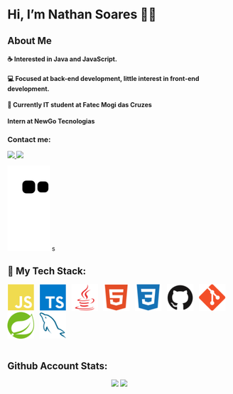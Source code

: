 # Hi, I’m Nathan Soares 👋👋

## About Me

#### ☕ Interested in Java and JavaScript.
#### 💻 Focused at back-end development, little interest in front-end development.
#### 📖 Currently IT student at Fatec Mogi das Cruzes
#### Intern at NewGo Tecnologias

### Contact me:
<p>
  <a href = "mailto:nathansoares809@gmail.com">
     <img src="https://img.shields.io/badge/-Gmail-%23333?style=for-the-badge&logo=gmail&logoColor=white" target="_blank">
  </a>  
  <a href="https://linkedin.com/in/whitearct1c](https://www.linkedin.com/in/nathan-soares-840682256/" target="_blank">
    <img src="https://img.shields.io/badge/-LinkedIn-%230077B5?style=for-the-badge&logo=linkedin&logoColor=white" target="_blank">
  </a>
</p>
  
 ![Snake animation](https://github.com/rafaballerini/rafaballerini/blob/output/github-contribution-grid-snake.svg)
s
<br/>

## 🚀 My Tech Stack:

<div>
  <img alt="javascript" height="60" width="60" 
       src="https://raw.githubusercontent.com/devicons/devicon/master/icons/javascript/javascript-plain.svg"> &nbsp;
  <img alt="typescript" height="60" width="60" 
      src="https://raw.githubusercontent.com/devicons/devicon/master/icons/typescript/typescript-plain.svg"> &nbsp;
  <img alt="java" height="60" width="60" 
      src="https://raw.githubusercontent.com/devicons/devicon/master/icons/java/java-plain.svg"> &nbsp;
  <img alt="html5" height="60" width="60" 
      src="https://raw.githubusercontent.com/devicons/devicon/master/icons/html5/html5-plain.svg"> &nbsp;
  <img alt="css3" height="60" width="60" 
      src="https://raw.githubusercontent.com/devicons/devicon/master/icons/css3/css3-plain.svg"> &nbsp; 
  <img alt="github" height="60" width="60" 
      src="https://raw.githubusercontent.com/devicons/devicon/master/icons/github/github-original.svg"> &nbsp;
  <img alt="git" height="60" width="60" 
      src="https://raw.githubusercontent.com/devicons/devicon/master/icons/git/git-original.svg"> &nbsp;
  <img alt="spring-framework" height="60" width="60" 
    src="https://raw.githubusercontent.com/devicons/devicon/master/icons/spring/spring-original.svg"> &nbsp;
  <img alt="mysql" height="60" width="60" 
    src="https://raw.githubusercontent.com/devicons/devicon/master/icons/mysql/mysql-original.svg"> &nbsp;
</div>
<br/>

## Github Account Stats:
<div align="center">
  <img height="200em" src="https://github-readme-stats.vercel.app/api?username=NathanSoa&theme=midnight-purple&show_icons=true&count_private=true"/>
  <img height="200em" src="https://github-readme-stats.vercel.app/api/top-langs/?username=NathanSoa&hide=html&layout=compact&theme=midnight-purple"/>
<div>
